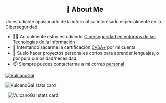 ## <center>🚀 About Me</center>

Un estudiante apasionado de la informática interesado especialmente en la Ciberseguridad.
    
- 👩‍💻 Actualmente estoy estudiando [Ciberseguridad en entornos de las Tecnologías de la Información]
- 🧠 Intentando sacarme la certificación [CySA+] por mi cuenta
- 📝 Suelo hacer proyectos personales cortos para aprender lenguajes, o por pura curiosidad/necesidad.
- 📫 Siempre puedes contactarme a mi correo [personal](mailto:martinrodriguezsalgueiro@gmail.com)



<p align="left">
<a href="https://github.com/ryo-ma/github-profile-trophy">
<img src="https://github-profile-trophy.vercel.app/?username=VulcanoGal" alt="VulcanoGal" />
</a>
</p>
<p>
<img align="center" src="https://github-readme-stats.vercel.app/api/top-langs?username=VulcanoGal&theme=default&title_color=000000&text_color=000000&bg_color=ffffff&hide_border=true&layout=compact" alt="VulcanoGal stats card" /></p>
<p>&nbsp;
<img align="center" src="https://github-readme-stats.vercel.app/api?username=VulcanoGal&show_icons=true&theme=default&title_color=000000&text_color=000000&bg_color=ffffff&hide_border=true" alt="VulcanoGal stats card" /></p>

[Ciberseguridad en entornos de las Tecnologías de la Información]:https://www.todofp.es/que-estudiar/loe/informatica-comunicaciones/ciberseguridad-entornos-tecnologias-informacion.html
[CySA+]:https://www.comptia.org/es/certificaciones/cybersecurity-analyst
